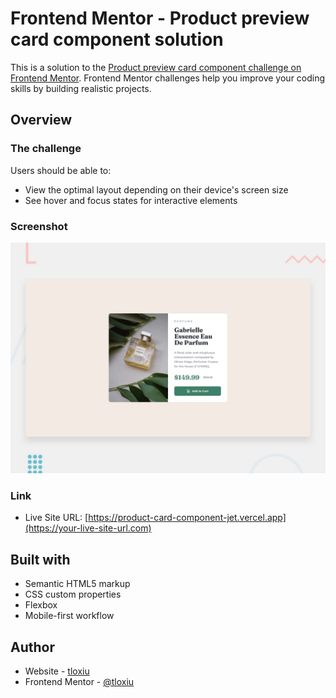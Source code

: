 # Frontend Mentor - Product preview card component solution

This is a solution to the [Product preview card component challenge on Frontend Mentor](https://www.frontendmentor.io/challenges/product-preview-card-component-GO7UmttRfa). Frontend Mentor challenges help you improve your coding skills by building realistic projects. 


## Overview

### The challenge

Users should be able to:

- View the optimal layout depending on their device's screen size
- See hover and focus states for interactive elements

### Screenshot

![](/design/desktop-preview.jpg)

### Link

- Live Site URL: [https://product-card-component-jet.vercel.app](https://your-live-site-url.com)


## Built with

- Semantic HTML5 markup
- CSS custom properties
- Flexbox
- Mobile-first workflow

## Author

- Website - [tloxiu](https://www.your-site.com)
- Frontend Mentor - [@tloxiu](https://www.frontendmentor.io/profile/yourusername)

